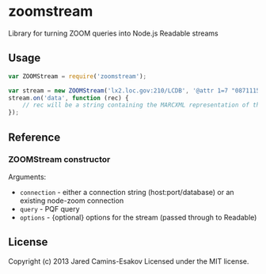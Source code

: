 # zoomstream

Library for turning ZOOM queries into Node.js Readable streams

## Usage

```javascript
var ZOOMStream = require('zoomstream');

var stream = new ZOOMStream('lx2.loc.gov:210/LCDB', '@attr 1=7 "087111559X"');
stream.on('data', function (rec) {
    // rec will be a string containing the MARCXML representation of the record.
});
```

## Reference

### ZOOMStream constructor

Arguments:

* `connection` - either a connection string (host:port/database) or an existing node-zoom connection
* `query` - PQF query
* `options` - {optional} options for the stream (passed through to Readable)

## License
Copyright (c) 2013 Jared Camins-Esakov
Licensed under the MIT license.
